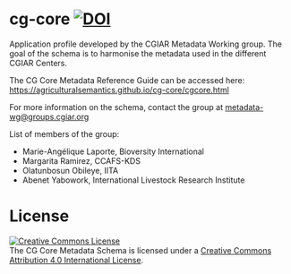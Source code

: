 # cg-core [![DOI](https://zenodo.org/badge/188820257.svg)](https://zenodo.org/badge/latestdoi/188820257)

Application profile developed by the CGIAR Metadata Working group. The goal of the schema is to harmonise the metadata used in the different CGIAR Centers.

The CG Core Metadata Reference Guide can be accessed here: https://agriculturalsemantics.github.io/cg-core/cgcore.html

For more information on the schema, contact the group at metadata-wg@groups.cgiar.org

List of members of the group:
  - Marie-Angélique Laporte, Bioversity International
  - Margarita Ramirez, CCAFS-KDS
  - Olatunbosun Obileye, IITA
  - Abenet Yabowork, International Livestock Research Institute

# License
<a rel="license" href="http://creativecommons.org/licenses/by/4.0/"><img alt="Creative Commons License" style="border-width:0" src="https://i.creativecommons.org/l/by/4.0/88x31.png" /></a><br /><span xmlns:dct="http://purl.org/dc/terms/" property="dct:title">The CG Core Metadata Schema</span> is licensed under a <a rel="license" href="http://creativecommons.org/licenses/by/4.0/">Creative Commons Attribution 4.0 International License</a>.
